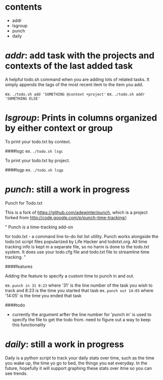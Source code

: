 contents
========
- addr
- lsgroup
- punch
- daily


_addr_: add task with the projects and contexts of the last added task
====

A helpful todo.sh command when you are adding lots of related tasks. It simply appends the tags of the most recent item to the item you add.

ex. `./todo.sh add 'SOMETHING @context +project'`
ex. `./todo.sh addr 'SOMETHING ELSE'`


_lsgroup_: Prints in columns organized by either context or group
=====

To print your todo.txt by context.

####lsgc
ex. `./todo.sh lsgc`

To print your todo.txt by project.

####lsgp
ex. `./todo.sh lsgp`


_punch_: still a work in progress
=====

Punch for Todo.txt

This is a fork of https://github.com/adewinter/punch, which is a project forked from http://code.google.com/p/punch-time-tracking/:

 " Punch is a time-tracking add-on

  for todo.txt - a command line to-do list list utility. Punch works alongside the todo.txt script files popularized by Life Hacker and todotxt.org. All time tracking info is kept in a separate file, so no harm is done to the todo.txt system. It does use your todo.cfg file and todo.txt file to streamline time tracking. "

####features

Adding the feature to specify a custom time to punch in and out.

ex. `punch in 31 8:23` where '31' is the line number of the task you wish to track and 8:23 is the time you started that task
ex. `punch out 14:05` where '14:05' is the time you ended that task

####todo

+ currently the argument arfter the line number for 'punch in' is used to specify the file to get the todo from. need to figure out a way to keep this functionality


_daily_: still a work in progress
=====

Daily is a python script to track your daily stats over time, such as the time you wake up, the time yo go to bed, the things you eat everyday. In the future, hopefully it will support graphing these stats over itme so you can see trends.